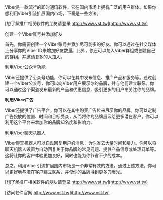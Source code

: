 Viber是一款流行的即时通讯软件，它在国内市场上拥有广泛的用户群体。如果你想利用Viber引流扩展国内市场，下面是一些方法。

[想了解推广相关软件的朋友请登录 http://www.vst.tw](http://www.vst.tw)

创建一个Viber账号并添加好友

首先，你需要创建一个Viber账号并添加尽可能多的好友。你可以通过在社交媒体上分享你的Viber ID来增加好友数量。此外，你还可以加入Viber群组或创建自己的群组，并邀请更多的人加入。

利用Viber公众号功能

Viber还提供了公众号功能，你可以在其中发布信息、推广产品和服务等。通过创建一个Viber公众号，你可以向Viber用户展示你的品牌，并与他们建立联系。你可以通过这个渠道发布最新的产品和优惠信息，吸引更多的用户来关注你的品牌。

**利用Viber广告**

Viber还提供了广告平台，你可以在其中购买广告位来展示你的品牌。你可以定制广告投放的位置、时间和目标受众，从而将你的品牌展示给更多潜在客户。你可以利用这个平台来增加你的品牌知名度和影响力。

利用Viber聊天机器人

Viber聊天机器人可以自动回复用户的消息，为你省去大量时间和精力。你可以将聊天机器人设置为自动回复关于你品牌的常见问题、提供产品信息或处理订单等。这将让你的客户体验更加良好，同时也能为你节省不少的成本。

总之，利用Viber引流扩展国内市场是一个非常有效的方法。通过上述方法，你可以更好地与潜在客户建立联系，并使你的品牌得到更多的曝光。

[想了解推广相关软件的朋友请登录 http://www.vst.tw](http://www.vst.tw)


[访问软件官网 http://www.vst.tw](http://www.vst.tw)
